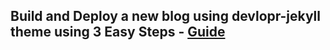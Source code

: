 
## Build and Deploy a new blog using devlopr-jekyll theme using 3 Easy Steps - [Guide](https://devlopr.netlify.com/guides/2019/05/20/build-a-blog-using-devlopr-jekyll/)
